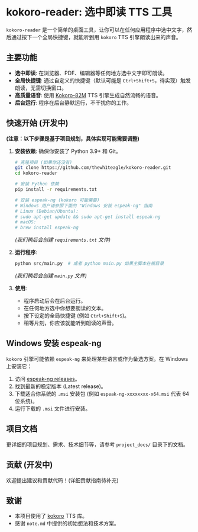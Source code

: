 # kokoro-reader: 选中即读 TTS 工具

`kokoro-reader` 是一个简单的桌面工具，让你可以在任何应用程序中选中文字，然后通过按下一个全局快捷键，就能听到用 `kokoro` TTS 引擎朗读出来的声音。

## 主要功能

*   **选中即读**: 在浏览器、PDF、编辑器等任何地方选中文字即可朗读。
*   **全局快捷键**: 通过自定义的快捷键（默认可能是 `Ctrl+Shift+S`，待实现）触发朗读，无需切换窗口。
*   **高质量语音**: 使用 [Kokoro-82M](https://huggingface.co/hexgrad/Kokoro-82M) TTS 引擎生成自然流畅的语音。
*   **后台运行**: 程序在后台静默运行，不干扰你的工作。

## 快速开始 (开发中)

**(注意：以下步骤是基于项目规划，具体实现可能需要调整)**

1.  **安装依赖**: 
    确保你安装了 Python 3.9+ 和 Git。
    ```bash
    # 克隆项目 (如果你还没有)
    git clone https://github.com/thewh1teagle/kokoro-reader.git
    cd kokoro-reader
    
    # 安装 Python 依赖
    pip install -r requirements.txt 
    
    # 安装 espeak-ng (kokoro 可能需要)
    # Windows 用户请参照下面的 "Windows 安装 espeak-ng" 指南
    # Linux (Debian/Ubuntu): 
    # sudo apt-get update && sudo apt-get install espeak-ng
    # macOS:
    # brew install espeak-ng 
    ```
    *(我们稍后会创建 `requirements.txt` 文件)*

2.  **运行程序**:
    ```bash
    python src/main.py  # 或者 python main.py 如果主脚本在根目录
    ```
    *(我们稍后会创建 `main.py` 文件)*

3.  **使用**: 
    *   程序启动后会在后台运行。
    *   在任何地方选中你想要朗读的文本。
    *   按下设定的全局快捷键 (例如 `Ctrl+Shift+S`)。
    *   稍等片刻，你应该就能听到朗读的声音。

## Windows 安装 espeak-ng

`kokoro` 引擎可能依赖 `espeak-ng` 来处理某些语言或作为备选方案。在 Windows 上安装它：

1.  访问 [espeak-ng releases](https://github.com/espeak-ng/espeak-ng/releases)。
2.  找到最新的稳定版本 (Latest release)。
3.  下载适合你系统的 `.msi` 安装包 (例如 `espeak-ng-xxxxxxxx-x64.msi` 代表 64 位系统)。
4.  运行下载的 `.msi` 文件进行安装。

## 项目文档

更详细的项目规划、需求、技术细节等，请参考 `project_docs/` 目录下的文档。

## 贡献 (开发中)

欢迎提出建议和贡献代码！(详细贡献指南待补充)

## 致谢

*   本项目使用了 [kokoro](https://github.com/thewh1teagle/kokoro) TTS 库。
*   感谢 `note.md` 中提供的初始想法和技术方案。
